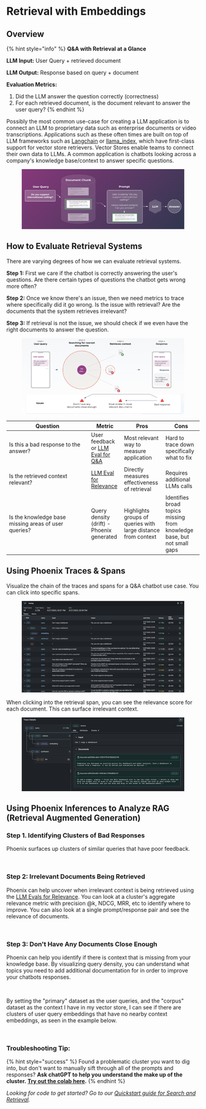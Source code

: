 # Retrieval with Embeddings

## Overview

{% hint style="info" %}
**Q\&A with Retrieval at a Glance**

**LLM Input:** User Query + retrieved document

**LLM Output:** Response based on query + document

**Evaluation Metrics:**

1. Did the LLM answer the question correctly (correctness)
2. For each retrieved document, is the document relevant to answer the user query?
{% endhint %}

Possibly the most common use-case for creating a LLM application is to connect an LLM to proprietary data such as enterprise documents or video transcriptions. Applications such as these often times are built on top of LLM frameworks such as [Langchain](https://github.com/langchain-ai/langchain) or [llama\_index](https://github.com/run-llama/llama\_index), which have first-class support for vector store retrievers. Vector Stores enable teams to connect their own data to LLMs. A common application is chatbots looking across a company's knowledge base/context to answer specific questions.

<figure><img src="../../.gitbook/assets/image (1).png" alt=""><figcaption></figcaption></figure>

## How to Evaluate Retrieval Systems

There are varying degrees of how we can evaluate retrieval systems.

**Step 1:** First we care if the chatbot is correctly answering the user's questions. Are there certain types of questions the chatbot gets wrong more often?

**Step 2:** Once we know there's an issue, then we need metrics to trace where specifically did it go wrong. Is the issue with retrieval? Are the documents that the system retrieves irrelevant?

**Step 3:** If retrieval is not the issue, we should check if we even have the right documents to answer the question.

<figure><img src="../../.gitbook/assets/image (10).png" alt=""><figcaption></figcaption></figure>

<table data-full-width="true"><thead><tr><th width="200">Question</th><th>Metric</th><th>Pros</th><th>Cons</th></tr></thead><tbody><tr><td>Is this a bad response to the answer?</td><td>User feedback or <a href="../../evaluation/how-to-evals/running-pre-tested-evals/q-and-a-on-retrieved-data.md">LLM Eval for Q&#x26;A</a></td><td>Most relevant way to measure application</td><td>Hard to trace down specifically what to fix</td></tr><tr><td>Is the retrieved context relevant?</td><td><a href="../../evaluation/how-to-evals/running-pre-tested-evals/retrieval-rag-relevance.md">LLM Eval for Relevance</a></td><td>Directly measures effectiveness of retrieval</td><td>Requires additional LLMs calls</td></tr><tr><td>Is the knowledge base missing areas of user queries?</td><td>Query density (drift) - Phoenix generated</td><td>Highlights groups of queries with large distance from context</td><td>Identifies broad topics missing from knowledge base, but not small gaps</td></tr></tbody></table>

## Using Phoenix Traces & Spans

Visualize the chain of the traces and spans for a Q\&A chatbot use case. You can click into specific spans.

<figure><img src="../../.gitbook/assets/image (1) (1).png" alt=""><figcaption></figcaption></figure>

When clicking into the retrieval span, you can see the relevance score for each document. This can surface irrelevant context.

<figure><img src="../../.gitbook/assets/image (2).png" alt=""><figcaption></figcaption></figure>

## Using Phoenix Inferences to Analyze RAG (Retrieval Augmented Generation)

### Step 1. Identifying Clusters of Bad Responses

Phoenix surfaces up clusters of similar queries that have poor feedback.

<figure><img src="https://storage.googleapis.com/arize-assets/phoenix/assets/images/RAG_query_density.png" alt=""><figcaption></figcaption></figure>

### Step 2: Irrelevant Documents Being Retrieved

Phoenix can help uncover when irrelevant context is being retrieved using the [LLM Evals for Relevance](../../evaluation/how-to-evals/running-pre-tested-evals/retrieval-rag-relevance.md). You can look at a cluster's aggregate relevance metric with precision @k, NDCG, MRR, etc to identify where to improve. You can also look at a single prompt/response pair and see the relevance of documents.

<figure><img src="https://storage.googleapis.com/arize-assets/phoenix/assets/images/RAG_LLM_assisted_evals.png" alt=""><figcaption></figcaption></figure>

### Step 3: Don't Have Any Documents Close Enough

Phoenix can help you identify if there is context that is missing from your knowledge base. By visualizing query density, you can understand what topics you need to add additional documentation for in order to improve your chatbots responses.

<figure><img src="https://storage.googleapis.com/arize-assets/phoenix/assets/images/RAG_overview.png" alt=""><figcaption></figcaption></figure>

By setting the "primary" dataset as the user queries, and the "corpus" dataset as the context I have in my vector store, I can see if there are clusters of user query embeddings that have no nearby context embeddings, as seen in the example below.

<figure><img src="https://storage.googleapis.com/arize-assets/phoenix/assets/images/RAG_retrieval_connection.png" alt="" width="563"><figcaption></figcaption></figure>

### Troubleshooting Tip:

{% hint style="success" %}
Found a problematic cluster you want to dig into, but don't want to manually sift through all of the prompts and responses? **Ask chatGPT to help you understand the make up of the cluster.** [**Try out the colab here**](https://colab.research.google.com/github/Arize-ai/phoenix/blob/main/tutorials/find\_cluster\_export\_and\_explore\_with\_gpt.ipynb#scrollTo=Ss2n6JJyLQBm)**.**
{% endhint %}

_Looking for code to get started? Go to our_ [_Quickstart guide for Search and Retrieval_](../quickstart-retrieval.md)_._
